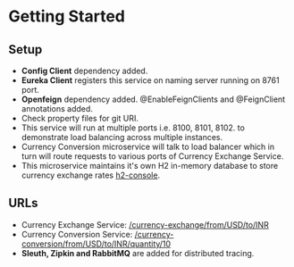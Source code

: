 # Getting Started

## Setup

- **Config Client** dependency added.
- **Eureka Client** registers this service on naming server running on 8761 port. 
- **Openfeign** dependency added. @EnableFeignClients and @FeignClient annotations added.
- Check property files for git URI.
- This service will run at multiple ports i.e. 8100, 8101, 8102. to demonstrate load balancing across multiple instances.
- Currency Conversion microservice will talk to load balancer which in turn will route requests to various ports of Currency Exchange Service.
- This microservice maintains it's own H2 in-memory database to store currency exchange rates [h2-console](http://localhost:8000/h2-console).

## URLs

- Currency Exchange Service: [/currency-exchange/from/USD/to/INR](http://localhost:8000/currency-exchange/from/USD/to/INR)
- Currency Conversion Service: [/currency-conversion/from/USD/to/INR/quantity/10](http://localhost:8100/currency-conversion/from/USD/to/INR/quantity/10)
- **Sleuth, Zipkin and RabbitMQ** are added for distributed tracing.
